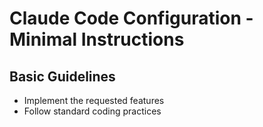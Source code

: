 # Claude Code Configuration - Minimal Instructions

## Basic Guidelines

- Implement the requested features
- Follow standard coding practices
